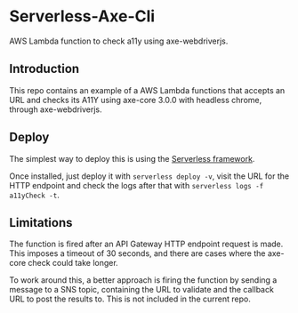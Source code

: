 # Serverless-Axe-Cli

AWS Lambda function to check a11y using axe-webdriverjs.

## Introduction

This repo contains an example of a AWS Lambda functions that accepts an URL and
checks its A11Y using axe-core 3.0.0 with headless chrome, through axe-webdriverjs.

## Deploy

The simplest way to deploy this is using the [Serverless framework](https://serverless.com/).

Once installed, just deploy it with `serverless deploy -v`, visit the URL for the HTTP endpoint and check the logs after that with `serverless logs -f a11yCheck -t`.

## Limitations

The function is fired after an API Gateway HTTP endpoint request is made. This imposes a timeout of 30 seconds, and there are cases where the axe-core check could take longer.

To work around this, a better approach is firing the function by sending a message to a SNS topic, containing the URL to validate and the callback URL to post the results to. This is not included in the current repo.
